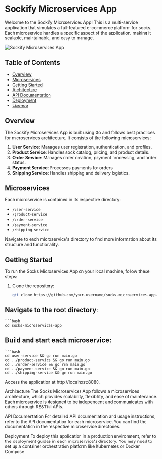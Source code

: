 # Sockify Microservices App

Welcome to the Sockify Microservices App! This is a multi-service application that simulates a full-featured e-commerce platform for socks. Each microservice handles a specific aspect of the application, making it scalable, maintainable, and easy to manage.

![Sockify Microservices App](./images/socks-app.png)

## Table of Contents

- [Overview](#overview)
- [Microservices](#microservices)
- [Getting Started](#getting-started)
- [Architecture](#architecture)
- [API Documentation](#api-documentation)
- [Deployment](#deployment)
- [License](#license)

## Overview

The Sockify Microservices App is built using Go and follows best practices for microservices architecture. It consists of the following microservices:

1. **User Service**: Manages user registration, authentication, and profiles.
2. **Product Service**: Handles sock catalog, pricing, and product details.
3. **Order Service**: Manages order creation, payment processing, and order status.
4. **Payment Service**: Processes payments for orders.
5. **Shipping Service**: Handles shipping and delivery logistics.

## Microservices

Each microservice is contained in its respective directory:

- `/user-service`
- `/product-service`
- `/order-service`
- `/payment-service`
- `/shipping-service`

Navigate to each microservice's directory to find more information about its structure and functionality.

## Getting Started

To run the Socks Microservices App on your local machine, follow these steps:

1. Clone the repository:

   ```bash
   git clone https://github.com/your-username/socks-microservices-app.git

## Navigate to the root directory:
    ```bash
    cd socks-microservices-app


## Build and start each microservice:
    ```bash 
    cd user-service && go run main.go
    cd ../product-service && go run main.go
    cd ../order-service && go run main.go
    cd ../payment-service && go run main.go
    cd ../shipping-service && go run main.go

 Access the application at http://localhost:8080.

   Architecture
The Socks Microservices App follows a microservices architecture, which provides scalability, flexibility, and ease of maintenance. Each microservice is designed to be independent and communicates with others through RESTful APIs.


API Documentation
For detailed API documentation and usage instructions, refer to the API documentation for each microservice. You can find the documentation in the respective microservice directories.

 Deployment
To deploy this application in a production environment, refer to the deployment guides in each microservice's directory. You may need to set up a container orchestration platform like Kubernetes or Docker Compose

